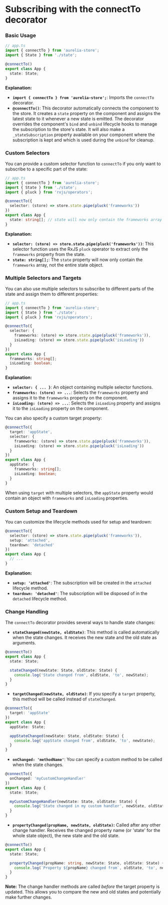 # Subscribing with the connectTo decorator

### Basic Usage

```typescript
// app.ts
import { connectTo } from 'aurelia-store';
import { State } from './state';

@connectTo()
export class App {
  state: State;
}
```

**Explanation:**

* **`import { connectTo } from 'aurelia-store';`**: Imports the `connectTo` decorator.
* **`@connectTo()`**: This decorator automatically connects the component to the store. It creates a `state` property on the component and assigns the latest state to it whenever a new state is emitted. The decorator overrides the component's `bind` and `unbind` lifecycle hooks to manage the subscription to the store's state. It will also make a `_stateSubscription` property available on your component where the subscription is kept and which is used during the `unbind` for cleanup.

### Custom Selectors

You can provide a custom selector function to `connectTo` if you only want to subscribe to a specific part of the state:

```typescript
// app.ts
import { connectTo } from 'aurelia-store';
import { State } from './state';
import { pluck } from 'rxjs/operators';

@connectTo({
  selector: (store) => store.state.pipe(pluck('frameworks'))
})
export class App {
  state: string[]; // state will now only contain the frameworks array
}
```

**Explanation:**

* **`selector: (store) => store.state.pipe(pluck('frameworks'))`**: This selector function uses the RxJS `pluck` operator to extract only the `frameworks` property from the state.
* **`state: string[];`**: The `state` property will now only contain the `frameworks` array, not the entire state object.

### Multiple Selectors and Targets

You can also use multiple selectors to subscribe to different parts of the state and assign them to different properties:

```typescript
// app.ts
import { connectTo } from 'aurelia-store';
import { State } from './state';
import { pluck } from 'rxjs/operators';

@connectTo({
  selector: {
    frameworks: (store) => store.state.pipe(pluck('frameworks')),
    isLoading: (store) => store.state.pipe(pluck('isLoading'))
  }
})
export class App {
  frameworks: string[];
  isLoading: boolean;
}
```

**Explanation:**

* **`selector: { ... }`**: An object containing multiple selector functions.
* **`frameworks: (store) => ...`**: Selects the `frameworks` property and assigns it to the `frameworks` property on the component.
* **`isLoading: (store) => ...`**: Selects the `isLoading` property and assigns it to the `isLoading` property on the component.

You can also specify a custom target property:

```typescript
@connectTo({
  target: 'appState',
  selector: {
    frameworks: (store) => store.state.pipe(pluck('frameworks')),
    isLoading: (store) => store.state.pipe(pluck('isLoading'))
  }
})
export class App {
  appState: {
    frameworks: string[];
    isLoading: boolean;
  }
}
```

When using `target` with multiple selectors, the `appState` property would contain an object with `frameworks` and `isLoading` properties.

### Custom Setup and Teardown

You can customize the lifecycle methods used for setup and teardown:

```typescript
@connectTo({
  selector: (store) => store.state.pipe(pluck('frameworks')),
  setup: 'attached',
  teardown: 'detached'
})
export class App {
  // ...
}
```

**Explanation:**

* **`setup: 'attached'`**: The subscription will be created in the `attached` lifecycle method.
* **`teardown: 'detached'`**: The subscription will be disposed of in the `detached` lifecycle method.

### Change Handling

The `connectTo` decorator provides several ways to handle state changes:

* **`stateChanged(newState, oldState)`**: This method is called automatically when the state changes. It receives the new state and the old state as arguments.

```typescript
@connectTo()
export class App {
  state: State;

  stateChanged(newState: State, oldState: State) {
    console.log('State changed from', oldState, 'to', newState);
  }
}
```

* **`targetChanged(newState, oldState)`**: If you specify a `target` property, this method will be called instead of `stateChanged`.

```typescript
@connectTo({
  target: 'appState'
})
export class App {
  appState: State;

  appStateChanged(newState: State, oldState: State) {
    console.log('appState changed from', oldState, 'to', newState);
  }
}
```

* **`onChanged: 'methodName'`**: You can specify a custom method to be called when the state changes.

```typescript
@connectTo({
  onChanged: 'myCustomChangeHandler'
})
export class App {
  state: State;

  myCustomChangeHandler(newState: State, oldState: State) {
    console.log('State changed in my custom handler', newState, oldState);
  }
}
```

* **`propertyChanged(propName, newState, oldState)`:** Called after any other change handler. Receives the changed property name (or 'state' for the whole state object), the new state and the old state.

```typescript
@connectTo()
export class App {
  state: State;

  propertyChanged(propName: string, newState: State, oldState: State) {
    console.log(`Property ${propName} changed from`, oldState, 'to', newState);
  }
}
```

**Note:** The change handler methods are called _before_ the target property is updated. This allows you to compare the new and old states and potentially make further changes.
